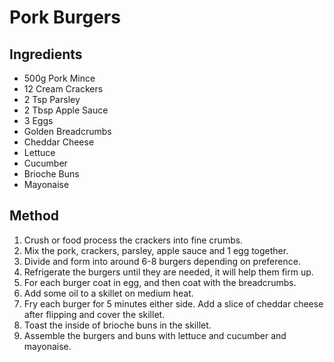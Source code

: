 # Pork Burgers

## Ingredients

- 500g Pork Mince
- 12 Cream Crackers
- 2 Tsp Parsley
- 2 Tbsp Apple Sauce
- 3 Eggs
- Golden Breadcrumbs
- Cheddar Cheese
- Lettuce
- Cucumber
- Brioche Buns
- Mayonaise

## Method

1. Crush or food process the crackers into fine crumbs.
2. Mix the pork, crackers, parsley, apple sauce and 1 egg together.
3. Divide and form into around 6-8 burgers depending on preference.
4. Refrigerate the burgers until they are needed, it will help them firm up.
5. For each burger coat in egg, and then coat with the breadcrumbs.
6. Add some oil to a skillet on medium heat.
7. Fry each burger for 5 minutes either side. Add a slice of cheddar cheese after flipping and cover the skillet.
8. Toast the inside of brioche buns in the skillet.
9. Assemble the burgers and buns with lettuce and cucumber and mayonaise.

